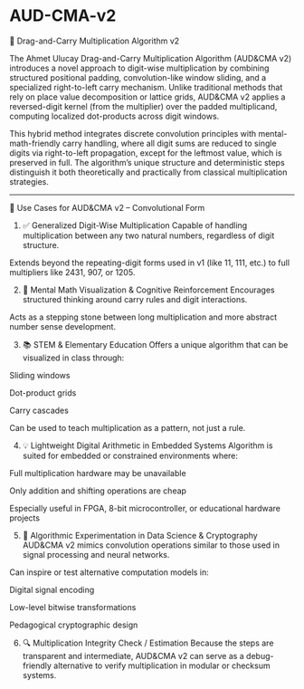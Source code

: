 # AUD-CMA-v2
🔢 Drag-and-Carry Multiplication Algorithm v2

The Ahmet Ulucay Drag-and-Carry Multiplication Algorithm (AUD&CMA v2) introduces a novel approach to digit-wise multiplication by combining structured positional padding, convolution-like window sliding, and a specialized right-to-left carry mechanism. Unlike traditional methods that rely on place value decomposition or lattice grids, AUD&CMA v2 applies a reversed-digit kernel (from the multiplier) over the padded multiplicand, computing localized dot-products across digit windows.

This hybrid method integrates discrete convolution principles with mental-math-friendly carry handling, where all digit sums are reduced to single digits via right-to-left propagation, except for the leftmost value, which is preserved in full. The algorithm’s unique structure and deterministic steps distinguish it both theoretically and practically from classical multiplication strategies.

----------------------------

🔧 Use Cases for AUD&CMA v2 
– Convolutional Form

1. ✅ Generalized Digit-Wise Multiplication
Capable of handling multiplication between any two natural numbers, regardless of digit structure.

Extends beyond the repeating-digit forms used in v1 (like 11, 111, etc.) to full multipliers like 2431, 907, or 1205.

2. 🧠 Mental Math Visualization & Cognitive Reinforcement
Encourages structured thinking around carry rules and digit interactions.

Acts as a stepping stone between long multiplication and more abstract number sense development.

3. 📚 STEM & Elementary Education
Offers a unique algorithm that can be visualized in class through:

Sliding windows

Dot-product grids

Carry cascades

Can be used to teach multiplication as a pattern, not just a rule.

4. 💡 Lightweight Digital Arithmetic in Embedded Systems
Algorithm is suited for embedded or constrained environments where:

Full multiplication hardware may be unavailable

Only addition and shifting operations are cheap

Especially useful in FPGA, 8-bit microcontroller, or educational hardware projects

5. 🧪 Algorithmic Experimentation in Data Science & Cryptography
AUD&CMA v2 mimics convolution operations similar to those used in signal processing and neural networks.

Can inspire or test alternative computation models in:

Digital signal encoding

Low-level bitwise transformations

Pedagogical cryptographic design

6. 🔍 Multiplication Integrity Check / Estimation
Because the steps are transparent and intermediate, AUD&CMA v2 can serve as a debug-friendly alternative to verify multiplication in modular or checksum systems.
